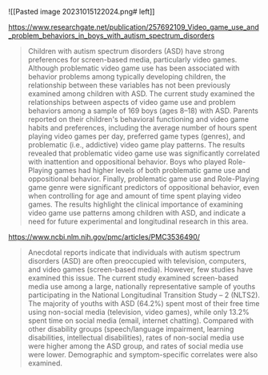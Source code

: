 ![[Pasted image 20231015122024.png# left]]

https://www.researchgate.net/publication/257692109_Video_game_use_and_problem_behaviors_in_boys_with_autism_spectrum_disorders
> Children with autism spectrum disorders (ASD) have strong preferences for screen-based media, particularly video games. Although problematic video game use has been associated with behavior problems among typically developing children, the relationship between these variables has not been previously examined among children with ASD. The current study examined the relationships between aspects of video game use and problem behaviors among a sample of 169 boys (ages 8–18) with ASD. Parents reported on their children's behavioral functioning and video game habits and preferences, including the average number of hours spent playing video games per day, preferred game types (genres), and problematic (i.e., addictive) video game play patterns. The results revealed that problematic video game use was significantly correlated with inattention and oppositional behavior. Boys who played Role-Playing games had higher levels of both problematic game use and oppositional behavior. Finally, problematic game use and Role-Playing game genre were significant predictors of oppositional behavior, even when controlling for age and amount of time spent playing video games. The results highlight the clinical importance of examining video game use patterns among children with ASD, and indicate a need for future experimental and longitudinal research in this area.

https://www.ncbi.nlm.nih.gov/pmc/articles/PMC3536490/
> Anecdotal reports indicate that individuals with autism spectrum disorders (ASD) are often preoccupied with television, computers, and video games (screen-based media). However, few studies have examined this issue. The current study examined screen-based media use among a large, nationally representative sample of youths participating in the National Longitudinal Transition Study – 2 (NLTS2). The majority of youths with ASD (64.2%) spent most of their free time using non-social media (television, video games), while only 13.2% spent time on social media (email, internet chatting). Compared with other disability groups (speech/language impairment, learning disabilities, intellectual disabilities), rates of non-social media use were higher among the ASD group, and rates of social media use were lower. Demographic and symptom-specific correlates were also examined.

